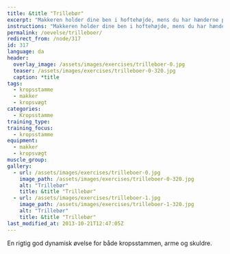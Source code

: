 ```yaml
---
title: &title "Trillebør"
excerpt: "Makkeren holder dine ben i hoftehøjde, mens du har hænderne på jorden og strakt krop. Du fungerer nu som en trillebør, som makkeren skubber fremad."
instructions: "Makkeren holder dine ben i hoftehøjde, mens du har hænderne på jorden og strakt krop. Du fungerer nu som en trillebør, som makkeren skubber fremad."
permalink: /oevelse/trilleboer/
redirect_from: /node/317
id: 317
language: da
header:
  overlay_image: /assets/images/exercises/trilleboer-0.jpg
  teaser: /assets/images/exercises/trilleboer-0-320.jpg
  caption: *title
tags:
  - kropsstamme
  - makker
  - kropsvægt
categories:
  - Kropsstamme
training_type: 
training_focus: 
  - kropsstamme
equipment:
  - makker
  - kropsvægt
muscle_group:
gallery:
  - url: /assets/images/exercises/trilleboer-0.jpg
    image_path: /assets/images/exercises/trilleboer-0-320.jpg
    alt: "Trillebør"
    title: &title "Trillebør"
  - url: /assets/images/exercises/trilleboer-1.jpg
    image_path: /assets/images/exercises/trilleboer-1-320.jpg
    alt: "Trillebør"
    title: &title "Trillebør"
last_modified_at: 2013-10-21T12:47:05Z
---
```


En rigtig god dynamisk øvelse for både kropsstammen, arme og skuldre.
